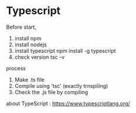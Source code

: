 # Typescript

Before start,
1. install npm
2. install nodejs
3. install typescript
    npm install -g typescript
4. check version
    tsc -v
    
    
process
1. Make .ts file
2. Compile using 'tsc' (exactly trnspiling)
3. Check the .js file by compiling


about TypeScript : https://www.typescriptlang.org/
